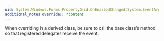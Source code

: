 ```yaml
---
uid: System.Windows.Forms.PropertyGrid.OnEnabledChanged(System.EventArgs)
additional_notes.overrides: *content
---
```


<p>When overriding <xref href="System.Windows.Forms.PropertyGrid.OnEnabledChanged(System.EventArgs)"></xref> in a derived class, be sure to call the base class’s <xref href="System.Windows.Forms.PropertyGrid.OnEnabledChanged(System.EventArgs)"></xref> method so that registered delegates receive the event.</p>


